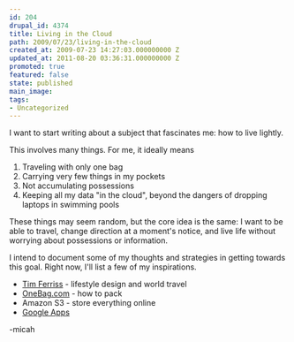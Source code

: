 ```yaml
---
id: 204
drupal_id: 4374
title: Living in the Cloud
path: 2009/07/23/living-in-the-cloud
created_at: 2009-07-23 14:27:03.000000000 Z
updated_at: 2011-08-20 03:36:31.000000000 Z
promoted: true
featured: false
state: published
main_image: 
tags:
- Uncategorized
---
```

I want to start writing about a subject that fascinates me: how to live lightly.

This involves many things. For me, it ideally means
<ol>
	<li>Traveling with only one bag</li>
	<li>Carrying very few things in my pockets</li>
	<li>Not accumulating possessions</li>
	<li>Keeping all my data "in the cloud", beyond the dangers of dropping laptops in swimming pools</li>
</ol>
These things may seem random, but the core idea is the same: I want to be able to travel, change direction at a moment's notice, and live life without worrying about possessions or information.

I intend to document some of my thoughts and strategies in getting towards this goal. Right now, I'll list a few of my inspirations.
<ul>
	<li><a href="http://www.fourhourworkweek.com/blog/">Tim Ferriss</a> - lifestyle design and world travel</li>
	<li><a href="http://onebag.com">OneBag.com</a> - how to pack</li>
	<li>Amazon S3 - store everything online</li>
	<li><a href="http://www.google.com/apps/">Google Apps</a></li>
</ul>
<div>-micah</div>
